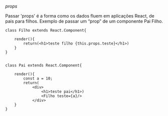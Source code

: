 *props*


Passar 'props' é a forma como os dados fluem em aplicações React, de pais para filhos.
Exemplo de passar um “prop” de um componente Pai Filho.


	class Filho extends React.Component{

		render(){
			return(<h1>teste filho {this.props.teste}</h1>)
		}
	}


	class Pai extends React.Component{

		render(){
			const a = 10;
			return(
				<div>
					<h1>teste pai</h1>)
					<Filho teste={a}/>
				</div>
		}
	}